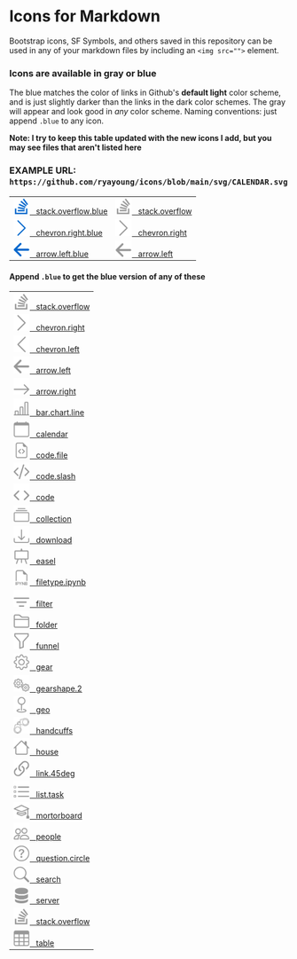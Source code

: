 # Icons for Markdown

Bootstrap icons, SF Symbols, and others saved in this repository can be used in any of your markdown files by including an `<img src="">` element.

### Icons are available in gray or blue
The blue matches the color of links in Github's **default light** color scheme, and is just slightly darker than the links in the dark color schemes. The gray will appear and look good in *any* color scheme. Naming conventions: just append `.blue` to any icon.

**Note: I try to keep this table updated with the new icons I add, but you may see files that aren't listed here**


### EXAMPLE URL: `https://github.com/ryayoung/icons/blob/main/svg/CALENDAR.svg`

<table>
<tr>
    <td>
        <a href="svg/stack.overflow.blue.svg">
        <img src="https://github.com/ryayoung/icons/blob/main/svg/stack.overflow.blue.svg" height="30"/> &nbsp; stack.overflow.blue
        </a>
    </td>
    <td>
        <a href="svg/stack.overflow.svg">
        <img src="https://github.com/ryayoung/icons/blob/main/svg/stack.overflow.svg" height="30"/> &nbsp; stack.overflow
        </a>
    </td>
</tr>
<tr>
    <td>
        <a href="svg/chevron.right.blue.svg">
        <img src="https://github.com/ryayoung/icons/blob/main/svg/chevron.right.blue.svg" height="30"/> &nbsp; chevron.right.blue
        </a>
    </td>
    <td>
        <a href="svg/chevron.right.svg">
        <img src="https://github.com/ryayoung/icons/blob/main/svg/chevron.right.svg" height="30"/> &nbsp; chevron.right
        </a>
    </td>
</tr>
<tr>
    <td>
        <a href="svg/arrow.left.blue.svg">
        <img src="https://github.com/ryayoung/icons/blob/main/svg/arrow.left.blue.svg" height="30"/> &nbsp; arrow.left.blue
        </a>
    </td>
    <td>
        <a href="svg/arrow.left.svg">
        <img src="https://github.com/ryayoung/icons/blob/main/svg/arrow.left.svg" height="30"/> &nbsp; arrow.left
        </a>
    </td>
</tr>
</table>

#### Append `.blue` to get the blue version of any of these

<table>
    <tr><td>
        <a href="svg/stack.overflow.svg"> <img src="https://github.com/ryayoung/icons/blob/main/svg/stack.overflow.svg" height="30"/> &nbsp; stack.overflow </a>
    </td></tr>
    <tr><td> <a href="svg/chevron.right.svg"> <img src="https://github.com/ryayoung/icons/blob/main/svg/chevron.right.svg" height="30"/> &nbsp; chevron.right
    </a> </td></tr>
    <tr><td> <a href="svg/chevron.left.svg"> <img src="https://github.com/ryayoung/icons/blob/main/svg/chevron.left.svg" height="30"/> &nbsp; chevron.left
    </a> </td></tr>
    <tr><td> <a href="svg/arrow.left.svg"> <img src="https://github.com/ryayoung/icons/blob/main/svg/arrow.left.svg" height="30"/> &nbsp; arrow.left
    </a> </td></tr>
    <tr><td> <a href="svg/arrow.right.svg"> <img src="https://github.com/ryayoung/icons/blob/main/svg/arrow.right.svg" height="30"/> &nbsp; arrow.right
    </a> </td></tr>
    <tr><td> <a href="svg/bar.chart.line.svg"> <img src="https://github.com/ryayoung/icons/blob/main/svg/bar.chart.line.svg" height="30"/> &nbsp; bar.chart.line
    </a> </td></tr>
    <tr><td><a href="svg/calendar.svg"><img src="https://github.com/ryayoung/icons/blob/main/svg/calendar.svg" height="30"/> &nbsp; calendar</a></td></tr>
    <tr><td><a href="svg/code.file.svg"><img src="https://github.com/ryayoung/icons/blob/main/svg/code.file.svg" height="30"/> &nbsp; code.file</a></td></tr>
    <tr><td><a href="svg/code.slash.svg"><img src="https://github.com/ryayoung/icons/blob/main/svg/code.slash.svg" height="30"/> &nbsp; code.slash</a></td></tr>
    <tr><td><a href="svg/code.svg"><img src="https://github.com/ryayoung/icons/blob/main/svg/code.svg" height="30"/> &nbsp; code</a></td></tr>
    <tr><td><a href="svg/collection.svg"><img src="https://github.com/ryayoung/icons/blob/main/svg/collection.svg" height="30"/> &nbsp; collection</a></td></tr>
    <tr><td><a href="svg/download.svg"><img src="https://github.com/ryayoung/icons/blob/main/svg/download.svg" height="30"/> &nbsp; download</a></td></tr>
    <tr><td><a href="svg/easel.svg"><img src="https://github.com/ryayoung/icons/blob/main/svg/easel.svg" height="30"/> &nbsp; easel</a></td></tr>
    <tr><td><a href="svg/filetype.ipynb.svg"><img src="https://github.com/ryayoung/icons/blob/main/svg/filetype.ipynb.svg" height="30"/> &nbsp; filetype.ipynb</a></td></tr>
    <tr><td><a href="svg/filter.svg"><img src="https://github.com/ryayoung/icons/blob/main/svg/filter.svg" height="30"/> &nbsp; filter</a></td></tr>
    <tr><td><a href="svg/folder.svg"><img src="https://github.com/ryayoung/icons/blob/main/svg/folder.svg" height="30"/> &nbsp; folder</a></td></tr>
    <tr><td><a href="svg/funnel.svg"><img src="https://github.com/ryayoung/icons/blob/main/svg/funnel.svg" height="30"/> &nbsp; funnel</a></td></tr>
    <tr><td><a href="svg/gear.svg"><img src="https://github.com/ryayoung/icons/blob/main/svg/gear.svg" height="30"/> &nbsp; gear</a></td></tr>
    <tr><td><a href="svg/gearshape.2.svg"><img src="https://github.com/ryayoung/icons/blob/main/svg/gearshape.2.svg" height="30"/> &nbsp; gearshape.2</a></td></tr>
    <tr><td><a href="svg/geo.svg"><img src="https://github.com/ryayoung/icons/blob/main/svg/geo.svg" height="30"/> &nbsp; geo</a></td></tr>
    <tr><td><a href="svg/handcuffs.svg"><img src="https://github.com/ryayoung/icons/blob/main/svg/handcuffs.svg" height="30"/> &nbsp; handcuffs</a></td></tr>
    <tr><td><a href="svg/house.svg"><img src="https://github.com/ryayoung/icons/blob/main/svg/house.svg" height="30"/> &nbsp; house</a></td></tr>
    <tr><td><a href="svg/link.45deg.svg"><img src="https://github.com/ryayoung/icons/blob/main/svg/link.45deg.svg" height="30"/> &nbsp; link.45deg</a></td></tr>
    <tr><td><a href="svg/list.task.svg"><img src="https://github.com/ryayoung/icons/blob/main/svg/list.task.svg" height="30"/> &nbsp; list.task</a></td></tr>
    <tr><td><a href="svg/mortorboard.svg"><img src="https://github.com/ryayoung/icons/blob/main/svg/mortorboard.svg" height="30"/> &nbsp; mortorboard</a></td></tr>
    <tr><td><a href="svg/people.svg"><img src="https://github.com/ryayoung/icons/blob/main/svg/people.svg" height="30"/> &nbsp; people</a></td></tr>
    <tr><td><a href="svg/question.circle.svg"><img src="https://github.com/ryayoung/icons/blob/main/svg/question.circle.svg" height="30"/> &nbsp; question.circle</a></td></tr>
    <tr><td><a href="svg/search.svg"><img src="https://github.com/ryayoung/icons/blob/main/svg/search.svg" height="30"/> &nbsp; search</a></td></tr>
    <tr><td><a href="svg/server.svg"><img src="https://github.com/ryayoung/icons/blob/main/svg/server.svg" height="30"/> &nbsp; server</a></td></tr>
    <tr><td><a href="svg/stack.overflow.svg"><img src="https://github.com/ryayoung/icons/blob/main/svg/stack.overflow.svg" height="30"/> &nbsp; stack.overflow</a></td></tr>
    <tr><td><a href="svg/table.svg"><img src="https://github.com/ryayoung/icons/blob/main/svg/table.svg" height="30"/> &nbsp; table</a></td></tr>
</table>













